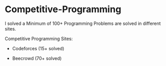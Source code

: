 # Competitive-Programming

I solved a Minimum of 100+ Programming Problems are solved in different sites.

Competitive Programming Sites:

   * Codeforces (15+ solved)

   * Beecrowd (70+ solved)

